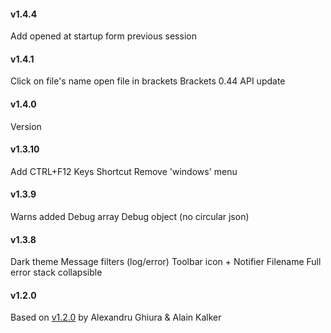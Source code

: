 #### v1.4.4

Add opened at startup form previous session

#### v1.4.1

Click on file's name open file in brackets
Brackets 0.44 API update

#### v1.4.0

Version

#### v1.3.10

Add CTRL+F12 Keys Shortcut
Remove 'windows' menu

#### v1.3.9

Warns added
Debug array
Debug object (no circular json)

#### v1.3.8

Dark theme
Message filters (log/error)
Toolbar icon + Notifier
Filename
Full error stack collapsible

#### v1.2.0
Based on [v1.2.0](https://github.com/ghalex/brackets-console) by Alexandru Ghiura & Alain Kalker
